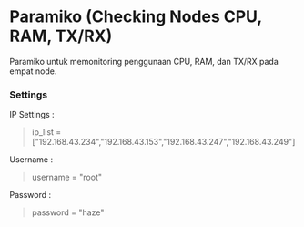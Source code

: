 # Paramiko (Checking Nodes CPU, RAM, TX/RX)

Paramiko untuk memonitoring penggunaan CPU, RAM, dan TX/RX pada empat node.

### Settings

IP Settings :
<blockquote>ip_list = ["192.168.43.234","192.168.43.153","192.168.43.247","192.168.43.249"]</blockquote>

Username :
<blockquote>username = "root"</blockquote>

Password :
<blockquote>password = "haze"</blockquote>
